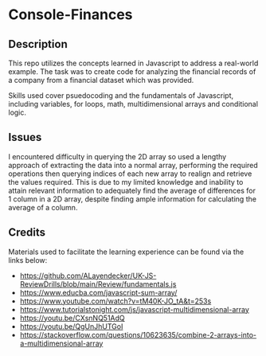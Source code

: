 # Console-Finances

## Description

This repo utilizes the concepts learned in Javascript to address a real-world example. The task was to create code for analyzing the financial records of a company from a financial dataset which was provided. 

Skills used cover psuedocoding and the fundamentals of Javascript, including variables, for loops, math, multidimensional arrays and conditional logic. 

## Issues
I encountered difficulty in querying the 2D array so used a lengthy approach of extracting the data into a normal array, performing the required operations then querying indices of each new array to realign and retrieve the values required. This is due to my limited knowledge and inability to attain relevant information to adequately find the average of differences for 1 column in a 2D array, despite finding ample information for calculating the average of a column. 



## Credits

Materials used to facilitate the learning experience can be found via the links below:

- https://github.com/ALayendecker/UK-JS-ReviewDrills/blob/main/Review/fundamentals.js
- https://www.educba.com/javascript-sum-array/
- https://www.youtube.com/watch?v=tM40K-JO_tA&t=253s
- https://www.tutorialstonight.com/js/javascript-multidimensional-array
- https://youtu.be/CXsnNQ51AdQ
- https://youtu.be/QgUnJhUTGoI
- https://stackoverflow.com/questions/10623635/combine-2-arrays-into-a-multidimensional-array
